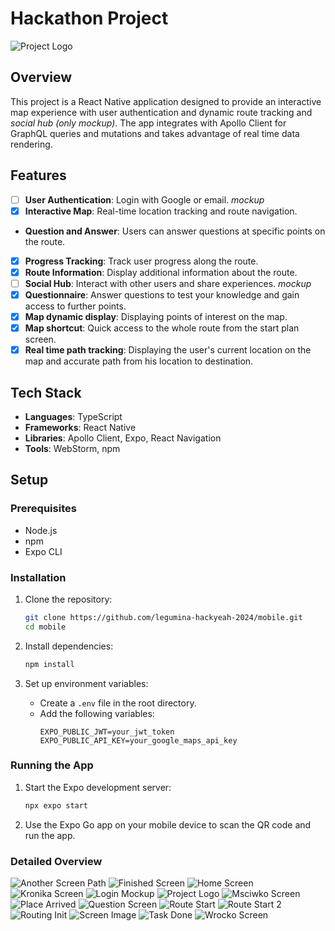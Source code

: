 # Hackathon Project

![Project Logo](.readme.assets/logo.png)

## Overview

This project is a React Native application designed to provide an interactive map experience with user authentication and dynamic route tracking and _social hub (only mockup)_. The app integrates with Apollo Client for GraphQL queries and mutations and
takes advantage of real time data rendering.

## Features

- [ ] **User Authentication**: Login with Google or email.  _mockup_
- [x] **Interactive Map**: Real-time location tracking and route navigation.
- **Question and Answer**: Users can answer questions at specific points on the route.
- [x] **Progress Tracking**: Track user progress along the route.
- [x] **Route Information**: Display additional information about the route.
- [ ] **Social Hub**: Interact with other users and share experiences. _mockup_
- [x] **Questionnaire**: Answer questions to test your knowledge and gain access to further points.
- [x] **Map dynamic display**: Displaying points of interest on the map.
- [x] **Map shortcut**: Quick access to the whole route from the start plan screen.
- [x] **Real time path tracking**: Displaying the user's current location on the map and accurate path from his location to destination.

## Tech Stack

- **Languages**: TypeScript
- **Frameworks**: React Native
- **Libraries**: Apollo Client, Expo, React Navigation
- **Tools**: WebStorm, npm

## Setup

### Prerequisites

- Node.js
- npm
- Expo CLI

### Installation

1. Clone the repository:
    ```sh
    git clone https://github.com/legumina-hackyeah-2024/mobile.git
    cd mobile
    ```

2. Install dependencies:
    ```sh
    npm install
    ```

3. Set up environment variables:
    - Create a `.env` file in the root directory.
    - Add the following variables:
        ```env
        EXPO_PUBLIC_JWT=your_jwt_token
        EXPO_PUBLIC_API_KEY=your_google_maps_api_key
        ```

### Running the App

1. Start the Expo development server:
    ```sh
    npx expo start
    ```

2. Use the Expo Go app on your mobile device to scan the QR code and run the app.

### Detailed Overview
![Another Screen Path](.readme.assets/another-screen-path.png "Another Screen Path")
![Finished Screen](.readme.assets/finished.png "Finished Screen")
![Home Screen](.readme.assets/homeScreen.png "Home Screen")
![Kronika Screen](.readme.assets/kronika.png "Kronika Screen")
![Login Mockup](.readme.assets/login-mockup.png "Login Mockup")
![Project Logo](.readme.assets/logo.png "Project Logo")
![Msciwko Screen](.readme.assets/msciwko.png "Msciwko Screen")
![Place Arrived](.readme.assets/place-arrived.png "Place Arrived")
![Question Screen](.readme.assets/question.png "Question Screen")
![Route Start](.readme.assets/route-start.png "Route Start")
![Route Start 2](.readme.assets/route-start-2.png "Route Start 2")
![Routing Init](.readme.assets/routing-init.png "Routing Init")
![Screen Image](.readme.assets/screen-image.png "Screen Image")
![Task Done](.readme.assets/task-done.png "Task Done")
![Wrocko Screen](.readme.assets/wrocko.png "Wrocko Screen")
